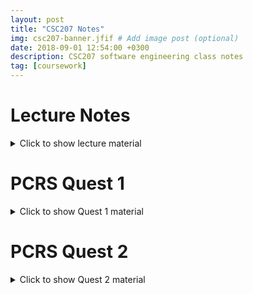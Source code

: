 ```yaml
---
layout: post
title: "CSC207 Notes"
img: csc207-banner.jfif # Add image post (optional)
date: 2018-09-01 12:54:00 +0300
description: CSC207 software engineering class notes
tag: [coursework]
---
```

# Lecture Notes
<details><summary>Click to show lecture material</summary><p>

## Object oriented programming

### Features
- Abstraction: the essential characteristics of something
- Encapsulation:
  - putting data together with methods to manipulate it
  - hiding how it all works behind the schenes
- Inheritance: subclasses getting features of another class
- Polymorphism: 
  - an expression can take on different things
  - e.g. method calls that have different types as an inputs

### Coupling and cohesion
- coupling: how closely two classes are linked
  - high coupling: changes to one class means a lot of changes in other classes
  - low coupling: changes to one class shouldn't affect others too much (this is preferred!)
- cohesion: how closely related features of a class are
  - high cohesion: methods are strongly-related (this is preferred!)
  - low cohesion: methods are not that related and don't seem to make that much sense as a package together

### Design principles
- techniques for making programs easy to read, **hard to break**, maintainable, and efficient (for people)

### SOLID design:
- **S**ingle reponsibility principle: A class should have one, and only one, reason to change
- **O**pen/closed principle: Classes should be open for extension but closed for modification
- **L**iskov substitution principle: Subclasses should add to a base class’s behaviour, not replace it
- **I**nterface segregation principle: Many client-specific interfaces are better than one general-purpose interface
- **D**ependency inversion principle: 
  - high-level code shouldn’t depend on low-level code, both should depend on abstractions
  - abstractions shouldn’t depend on details, details depend on abstractions

</p></details>


# PCRS Quest 1
<details><summary>Click to show Quest 1 material</summary><p>

## Hello World
- no code exists outside a class
- there are no functions, but methods exists
public static void main(String[] args){}
- when a class is run, this method is automatically called
- public declares what has access to that object

```java
System.out.println(5+7);
```

- System is the class
- out is a static member in the class
- println is a method within that member
- 5+7 is the expression

## Variables
```java
int i;			//default value for int is 0
Object obj;		//default value for any object is null
String name = "CSC207";	//note the capital 'S' and double quotes
boolean isTrue = false;	//lowercase boolean values (true/false)
double gpa = 0.0;
```
## Errors:
```java
number = 42;	//didn't declare variable
int i = 19.22;	//type mismatch: can't convert double to int
int i = 1; int i = 2;	//duplicate local variable
```

## References vs Primitives
- Java has **primitive** and **reference** types
  - primitive types directly hold values, while reference types point to values
  - primitive types start with lower case letters (int, boolean, etc)
  - reference types start with upper case letters (String, etc) can call using String s1 = new String("...");
- call stack keeps track of what method we're running
- object space is where objects are stored
- static space is where static members of a class are stored
- string variables from the call stack get an id referencing the String object in the object space

## Strings pt 1
- Strings are immutable (can't ever change a String variable once created, but can perform operations on it)

```java
String s3 = s2 + s1;		//add two strings to make a new one
char c = s1.charAt(2);		//get the character at index 2
s1 = s1.substring(2, 4);	//slice a string (like s1[2:4])
s1 = "       I am a string  .    ";
s1 = s1.trim();				//get rid of extra spaces
```
- other methods: length, startsWith, indexOf, etc...
- for mutable strings:

```java
StringBuilder sb = new StringBuilder("hi");
sb.append(" world.");		//now contains "hi world."
sb.insert(2, " there");		//now contains "hi there world."
sb.setCharAt(14, '!');		//now contains "hi there world!" 
							//(note single quotes for char)
sb.reverse()
```
- adding Strings can be slow because it creates a whole new string each time
- appending to StringBuilders is faster because it modifies an existing one
	
## Strings pt 2
```java
String a = new String("abcd");
String b = new String("abcd");
System.out.print(a == b);
//prints false because a and b have been declared as 'new'
------------
String a = "abcd";
String b = "abcd";
System.out.print(a == b);
//prints true because Java tries to reuse string locations
// and sets 'b' to point to same spot as 'a'
------------
//all of these are valid initializations
String a = "hello";
String a = new String("hello");
String a; a = new String("hello");
String a; a = "hello";
------------
String a = "hi"; a = "hello";	//NOT valid
```

## Classes
```java
int i = ___; String val = String.valueOf(i);	//turns an int to a string
System.out.println(Integer.BYTES);		//prints the number of bytes of an integer
```
- automatic de-allocation when variable doesn't refer to anything, don't need to free anything
- can explicitly de-allocate by setting a variable to null

## Arrays
- array length can't be changed
- all elements must be of the same type
- arrays are reference types, not primitive types

```java
//an array of ints, nums is a variable that refers to the array
int[] nums;
/all indices contain default value, 0
nums = new int[5];
int[] nums = {1,2,7,109,888};	//array holds {1,2,7,109,888}
nums[1] = 81;		//array holds {1,81,7,109,888}
```
- no negative indices, no slicing
- add different types into same array:

```java
Object[] rand = new Object[5];
rand[0] = new String("hello"); 
rand[1] = new Integer(1000); 
rand[2] = new Monster("Fred");
//array inside an array
rand[3] = new int[50];
//add the first element into another variable
Object element = rand[0];
//DOESN'T WORK, even if rand[0] is a string
String element = rand[0];
//works if rand[0] can be typecast to a string
String element = (String)rand[0];
int[][] table;	// 2D array
```
	
## Alias
- can only create an alias with a MUTABLE reference type (primitives don't create objects)
- If object is immutable (e.g. strings), changing string creates a copy
- if alias object changes, original still points to it
- careful with double & farther aliases (e.g. array of array of strings)
- primitive types are compared by VALUES and class types are compared by REFERENCES

## Control Structures
```java
if (variable > 500){
	doStuff();
} else if (variable > 400) {
	doOtherStuff();
} else {
	doMoreStuff();
}
if (variable > 500)
	doStuff();	//good for one line inside only
while (variable > 500){ 
	variable -= 1;
}
for (initialization; termination; increment){
	//do stuff here
}
for (Object item : listOfItems){
	//do stuff
}
do {	//makes sure loop will run at least once
	//stuff
} while (condition);	//note semicolon
```
	
## While loops
```java
i++;	//checks value, then increments
++i;	//increments, then checks value
while(array[i++] < 7) //...
```
	
## Classes
- two types of variables declared outside method: instance and class variables
- instance vars: come into existance when a new object of that class is constructed
- class vars: shared by all instances of a class (denoted by saying 'static')
- constraints (for values, relationships, etc) should be recorded
  - MUST hold true before (assumed) and after (check!) a method runs
- constructors have same name as class and are called automatically
  - NO return type (not even void)
  - can overload constructors (to make multiple!)
  - to call other constructors, call 'this(arguments_here)'
  - if NO constructors are supplied, Java makes a no-arg default constructors
- better to make 'getter' and 'setter' methods than to make variable public
  - this allows the API to change, but the user to use it the same
- use '@Override' then method itself to recreate a method

```java
@Override
//overrides original toString method, and allows tweaking of it
public String toString(){
	//...
}
//SHOULD ALSO OVERRIDE HASHCODE (didn't in this case)
@Override
//redefines what equals means for this class
public boolean equals(Object obj){
	//test if 'this' is the same as 'obj' by some method
}
```

## Parameters
- when a method is called: 
  - new stack frame is added to stack
  - parameters are defined on the stack frame
  - value in each argument is assigned to its parameter
- parameters vs arguments:
  - each variable in a method definition is a parameter
  - each variable in a method call is an argument
- each argument passed to a method tries to create an alias
  - for primitives, just copies value, for reference, it mutates values
  
</p></details>


# PCRS Quest 2
<details><summary>Click to show Quest 2 material</summary><p>

## Overloading
- two methods that have the same name but different parameters
- one can be a default, and the other can call it, or they can process inputs differently, etc
- must be inside the same class
- interfaces are clearer to work with
  - I DONT FULLY UNDERSTAND INTERFACE VS CLASS

## Static
- means you can have (for example) one variable that each instance of a class shares
- make good counters, etc
- kind of like global variables, but better
- static variables can be inside any methods
- regular variables CANNOT be inside static methods

## toString and equals
- toString has an default method already created for each object
  - can create your own toString method that overrides default
  - all object types have a toString method
- equals has a default method already created for each object
  - like toString, can override default
- hashmaps can map an object to a list

## Equality (== vs. equals) pt 1
- '==' checks if references are the same
- 'equals' checks if the content is the same
  - every class has an equals method (defaulted to checking identities if you didn't declare it)
- **string interning** is where Java saves space by using only one object for each distinct string
  - calling 'new' creates a new version of that string
  - [][][]If declaring two new strings, and then a third not-new one, which one is reused?

```java
String s1 = "ice cream";
String s2 = "ice" + " " + "cream";
System.out.println(s1 == s2); //prints true
```

</p></details>